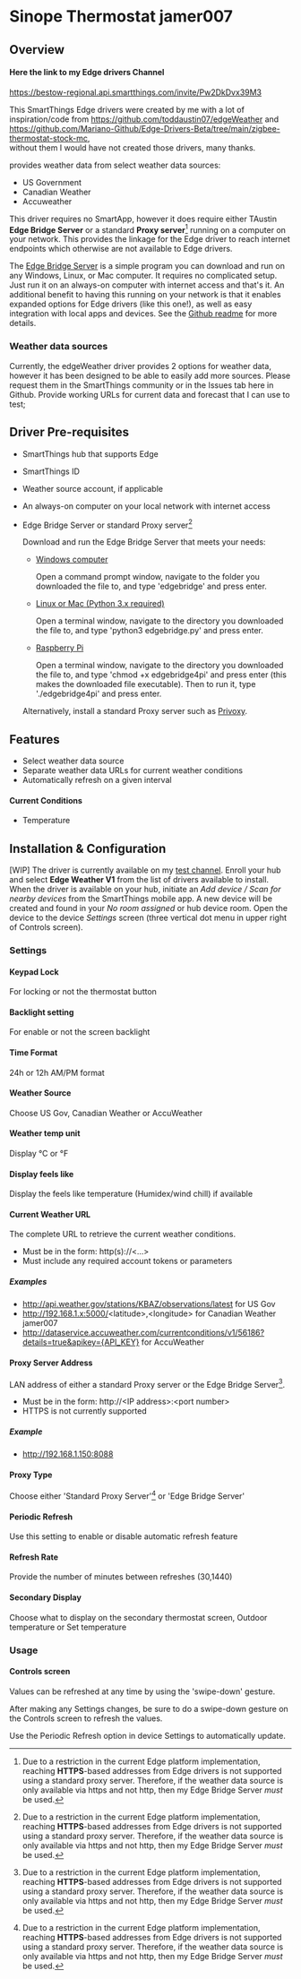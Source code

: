 # Sinope Thermostat jamer007
## Overview

#### Here the link to my Edge drivers Channel

https://bestow-regional.api.smartthings.com/invite/Pw2DkDvx39M3

This SmartThings Edge drivers were created by me with a lot of inspiration/code from https://github.com/toddaustin07/edgeWeather and https://github.com/Mariano-Github/Edge-Drivers-Beta/tree/main/zigbee-thermostat-stock-mc,  
without them I would have not created those drivers, many thanks.

provides weather data from select weather data sources:
* US Government
* Canadian Weather
* Accuweather

This driver requires no SmartApp, however it does require either TAustin **Edge Bridge Server** or a standard **Proxy server**[^1] running on a computer on your network.  This provides the linkage for the Edge driver to reach internet endpoints which otherwise are not available to Edge drivers.

[^1]: Due to a restriction in the current Edge platform implementation, reaching **HTTPS**-based addresses from Edge drivers is not supported using a standard proxy server.  Therefore, if the weather data source is only available via https and not http, then my Edge Bridge Server *must* be used.

The [Edge Bridge Server](https://github.com/toddaustin07/edgebridge) is a simple program you can download and run on any Windows, Linux, or Mac computer.  It requires no complicated setup. Just run it on an always-on computer with internet access and that's it.  An additional benefit to having this running on your network is that it enables expanded options for Edge drivers (like this one!), as well as easy integration with local apps and devices.  See the [Github readme](https://github.com/toddaustin07/edgebridge/blob/main/README.md)  for more details.


### Weather data sources
Currently, the edgeWeather driver provides 2 options for weather data, however it has been designed to be able to easily add more sources.  Please request them in the SmartThings community or in the Issues tab here in Github.  Provide working URLs for current data and forecast that I can use to test;

## Driver Pre-requisites
* SmartThings hub that supports Edge
* SmartThings ID
* Weather source account, if applicable
* An always-on computer on your local network with internet access
* Edge Bridge Server or standard Proxy server[^1]

  Download and run the Edge Bridge Server that meets your needs:

    * [Windows computer](https://github.com/toddaustin07/edgebridge/blob/main/edgebridge.exe)

      Open a command prompt window, navigate to the folder you downloaded the file to, and type 'edgebridge' and press enter.

    * [Linux or Mac (Python 3.x required)](https://github.com/toddaustin07/edgebridge/blob/main/edgebridge.py)

      Open a terminal window, navigate to the directory you downloaded the file to, and type 'python3 edgebridge.py' and press enter.

    * [Raspberry Pi](https://github.com/toddaustin07/edgebridge/blob/main/edgebridge4pi)

      Open a terminal window, navigate to the directory you downloaded the file to, and type 'chmod +x edgebridge4pi' and press enter (this makes the downloaded file executable).  Then to run it, type  './edgebridge4pi' and press enter.

  Alternatively, install a standard Proxy server such as [Privoxy](https://www.howtogeek.com/683971/how-to-use-a-raspberry-pi-as-a-proxy-server-with-privoxy/).

## Features

* Select weather data source
* Separate weather data URLs for current weather conditions
* Automatically refresh on a given interval

#### Current Conditions
* Temperature

## Installation & Configuration
[WIP] The driver is currently available on my [test channel](https://bestow-regional.api.smartthings.com/invite/Q1jP7BqnNNlL).  Enroll your hub and select **Edge Weather V1** from the list of drivers available to install.
When the driver is available on your hub, initiate an *Add device / Scan for nearby devices* from the SmartThings mobile app.  A new device will be created and found in your *No room assigned* or hub device room.  Open the device to the device *Settings* screen (three vertical dot menu in upper right of Controls screen).

### Settings
#### Keypad Lock
For locking or not the thermostat button

#### Backlight setting
For enable or not the screen backlight

#### Time Format
24h or 12h AM/PM format

#### Weather Source
Choose US Gov, Canadian Weather or AccuWeather

#### Weather temp unit
Display °C or °F

#### Display feels like
Display the feels like temperature (Humidex/wind chill) if available

#### Current Weather URL
The complete URL to retrieve the current weather conditions.

* Must be in the form: http(s)://<...>
* Must include any required account tokens or parameters
##### Examples
* http://api.weather.gov/stations/KBAZ/observations/latest for US Gov
* http://192.168.1.x:5000/<latitude\>,<longitude\> for Canadian Weather jamer007
* http://dataservice.accuweather.com/currentconditions/v1/56186?details=true&apikey={API_KEY} for AccuWeather

#### Proxy Server Address
LAN address of either a standard Proxy server or the Edge Bridge Server[^1].
* Must be in the form: http://<IP address\>:<port number\>
* HTTPS is not currently supported
##### Example
* http://192.168.1.150:8088

#### Proxy Type
Choose either 'Standard Proxy Server'[^1] or 'Edge Bridge Server'

#### Periodic Refresh
Use this setting to enable or disable automatic refresh feature

#### Refresh Rate
Provide the number of minutes between refreshes (30,1440)

#### Secondary Display
Choose what to display on the secondary thermostat screen, Outdoor temperature or Set temperature

### Usage
#### Controls screen

Values can be refreshed at any time by using the 'swipe-down' gesture.

After making any Settings changes, be sure to do a swipe-down gesture on the Controls screen to refresh the values.

Use the Periodic Refresh option in device Settings to automatically update.

